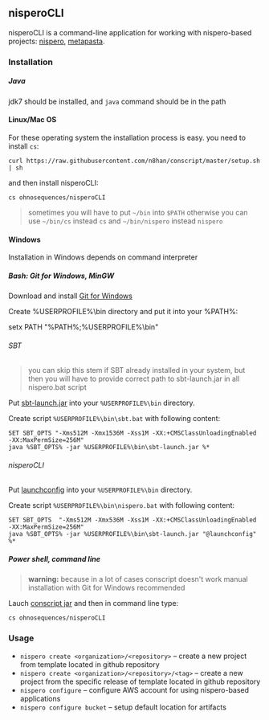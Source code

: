 ## nisperoCLI


nisperoCLI is a command-line application for working with nispero-based projects: [nispero](https://github.com/ohnosequences/nispero), [metapasta](https://github.com/ohnosequences/metapasta).

### Installation

##### Java

jdk7 should be installed, and `java` command should be in the path


#### Linux/Mac OS 

For these operating system the installation process is easy. you need to install `cs`:

```
curl https://raw.githubusercontent.com/n8han/conscript/master/setup.sh | sh
```

and then install nisperoCLI:

```
cs ohnosequences/nisperoCLI
```

> sometimes you will have to put `~/bin` into `$PATH` otherwise you can use `~/bin/cs` instead `cs` and `~/bin/nispero` instead `nispero`

#### Windows

Installation in Windows depends on command interpreter

##### Bash: Git for Windows, MinGW

Download and install [Git for Windows](http://msysgit.github.io/)

Create %USERPROFILE%\bin directory and put it into your %PATH%:

setx PATH "%PATH%;%USERPROFILE%\bin"

###### SBT

> you can skip this stem if SBT already installed in your system, but then you will have to provide correct path to sbt-launch.jar in all nispero.bat script

Put [sbt-launch.jar](http://repo.typesafe.com/typesafe/ivy-releases/org.scala-sbt/sbt-launch/0.13.1/sbt-launch.jar) into your `%USERPROFILE%\bin` directory.

Create script `%USERPROFILE%\bin\sbt.bat` with following content:

```
SET SBT_OPTS "-Xms512M -Xmx1536M -Xss1M -XX:+CMSClassUnloadingEnabled -XX:MaxPermSize=256M"
java %SBT_OPTS% -jar %USERPROFILE%\bin\sbt-launch.jar %*
```

###### nisperoCLI

Put [launchconfig](https://raw.githubusercontent.com/ohnosequences/nisperoCLI/master/src/main/conscript/nispero/launchconfig) into 
your `%USERPROFILE%\bin` directory.

Create script `%USERPROFILE%\bin\nispero.bat` with following content:

```
SET SBT_OPTS  "-Xms512M -Xmx536M -Xss1M -XX:+CMSClassUnloadingEnabled -XX:MaxPermSize=256M"
java %SBT_OPTS% -jar %USERPROFILE%\bin\sbt-launch.jar "@launchconfig" %*
```

##### Power shell, command line

> **warning:** because in a lot of cases conscript doesn't work manual installation with Git for Windows recommended

Lauch [conscript jar](https://github.com/n8han/conscript/releases/download/0.4.4-1/conscript-0.4.4-1.jar) and then in command line type:

```
cs ohnosequences/nisperoCLI
```

### Usage

* `nispero create <organization>/<repository>` – create a new project from template located in github repository
* `nispero create <organization>/<repository>/<tag>` – create a new project from the specific release of template located in github repository
* `nispero configure` – configure AWS account for using nispero-based applications
* `nispero configure bucket` – setup default location for artifacts
